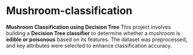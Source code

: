 # Mushroom-classification
**Mushroom Classification using Decision Tree**    This project involves building a **Decision Tree classifier** to determine whether a mushroom is **edible or poisonous** based on its features. The dataset was preprocessed, and key attributes were selected to enhance classification accuracy. 
